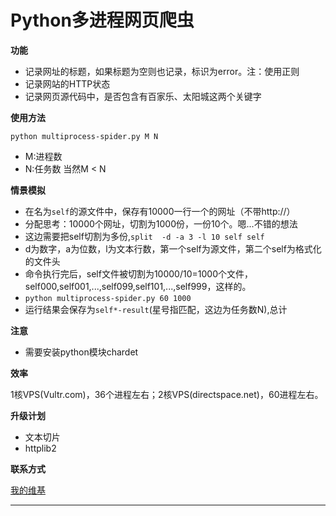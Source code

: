Python多进程网页爬虫
====
**功能**

- 记录网址的标题，如果标题为空则也记录，标识为error。注：使用正则
- 记录网站的HTTP状态
- 记录网页源代码中，是否包含有百家乐、太阳城这两个关键字

**使用方法**

`python multiprocess-spider.py M N`
- M:进程数
- N:任务数
当然M < N

**情景模拟**

- 在名为`self`的源文件中，保存有10000一行一个的网址（不带http://）
- 分配思考：10000个网址，切割为1000份，一份10个。嗯...不错的想法
- 这边需要把self切割为多份,`split  -d -a 3 -l 10 self self`
 - d为数字，a为位数，l为文本行数，第一个self为源文件，第二个self为格式化的文件头
 - 命令执行完后，self文件被切割为10000/10=1000个文件，self000,self001,...,self099,self101,...,self999，这样的。
- `python multiprocess-spider.py 60 1000`
- 运行结果会保存为`self*-result`(星号指匹配，这边为任务数N),总计

**注意**

- 需要安装python模块chardet

**效率**

1核VPS(Vultr.com)，36个进程左右；2核VPS(directspace.net)，60进程左右。

**升级计划**

- 文本切片
- httplib2

**联系方式**

[我的维基][likunyan]
*******************
[likunyan]:https://www.likunyan.com
